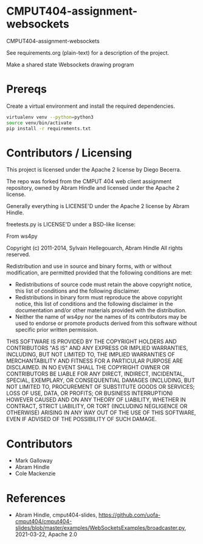 CMPUT404-assignment-websockets
==============================

CMPUT404-assignment-websockets

See requirements.org (plain-text) for a description of the project.

Make a shared state Websockets drawing program

Prereqs
=======
Create a virtual environment and install the required dependencies.

```bash
virtualenv venv --python=python3
source venv/bin/activate
pip install -r requirements.txt
```

Contributors / Licensing
========================

This project is licensed under the Apache 2 license by Diego Becerra.

The repo was forked from the CMPUT 404 web client assignment repository, owned by Abram Hindle and licensed under the Apache 2 license.

Generally everything is LICENSE'D under the Apache 2 license by Abram Hindle.

freetests.py is LICENSE'D under a BSD-like license:

From ws4py

Copyright (c) 2011-2014, Sylvain Hellegouarch, Abram Hindle
All rights reserved.

Redistribution and use in source and binary forms, with or without
modification, are permitted provided that the following conditions are met:

 * Redistributions of source code must retain the above copyright notice,
   this list of conditions and the following disclaimer.
 * Redistributions in binary form must reproduce the above copyright
   notice, this list of conditions and the following disclaimer in the
   documentation and/or other materials provided with the distribution.
 * Neither the name of ws4py nor the names of its contributors may be used
   to endorse or promote products derived from this software without
   specific prior written permission.

THIS SOFTWARE IS PROVIDED BY THE COPYRIGHT HOLDERS AND CONTRIBUTORS "AS IS"
AND ANY EXPRESS OR IMPLIED WARRANTIES, INCLUDING, BUT NOT LIMITED TO, THE
IMPLIED WARRANTIES OF MERCHANTABILITY AND FITNESS FOR A PARTICULAR PURPOSE
ARE DISCLAIMED. IN NO EVENT SHALL THE COPYRIGHT OWNER OR CONTRIBUTORS BE
LIABLE FOR ANY DIRECT, INDIRECT, INCIDENTAL, SPECIAL, EXEMPLARY, OR
CONSEQUENTIAL DAMAGES (INCLUDING, BUT NOT LIMITED TO, PROCUREMENT OF
SUBSTITUTE GOODS OR SERVICES; LOSS OF USE, DATA, OR PROFITS; OR BUSINESS
INTERRUPTION) HOWEVER CAUSED AND ON ANY THEORY OF LIABILITY, WHETHER IN
CONTRACT, STRICT LIABILITY, OR TORT (INCLUDING NEGLIGENCE OR OTHERWISE)
ARISING IN ANY WAY OUT OF THE USE OF THIS SOFTWARE, EVEN IF ADVISED OF THE
POSSIBILITY OF SUCH DAMAGE.

Contributors
============

* Mark Galloway
* Abram Hindle
* Cole Mackenzie


References
============
- Abram Hindle, cmput404-slides, https://github.com/uofa-cmput404/cmput404-slides/blob/master/examples/WebSocketsExamples/broadcaster.py, 2021-03-22, Apache 2.0